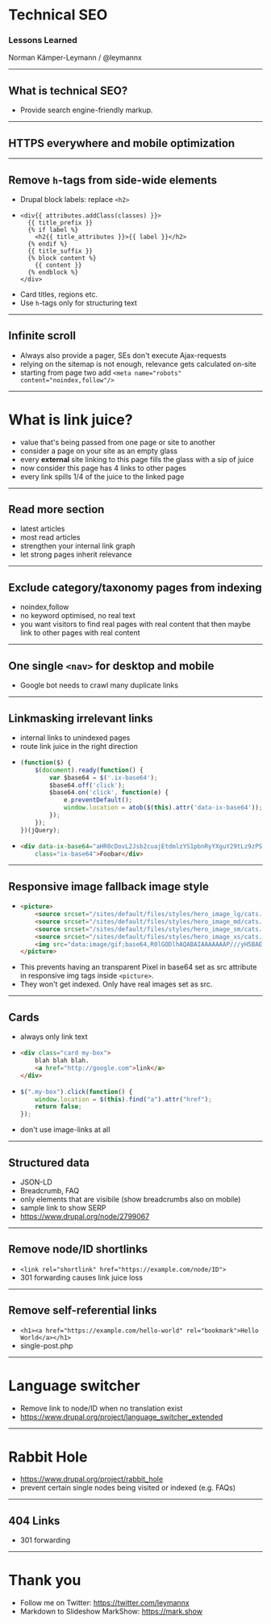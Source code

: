 <!-- .slide: data-background="#000000" -->

# Technical SEO 
### Lessons Learned

Norman Kämper-Leymann / @leymannx

---
<!-- .slide: data-background="#000000" -->

## What is technical SEO?

* Provide search engine-friendly markup. <!-- .element: class="fragment" data-fragment-index="1" -->

---
<!-- .slide: data-background="#000000" -->

## HTTPS everywhere and mobile optimization

---
<!-- .slide: data-background="#000000" -->

## Remove `h`-tags from side-wide elements 

* Drupal block labels: replace `<h2>` <!-- .element: class="fragment" data-fragment-index="1" -->
* <!-- .element: class="fragment" data-fragment-index="2" -->
  ```twig
  <div{{ attributes.addClass(classes) }}>
    {{ title_prefix }}
    {% if label %}
      <h2{{ title_attributes }}>{{ label }}</h2>
    {% endif %}
    {{ title_suffix }}
    {% block content %}
      {{ content }}
    {% endblock %}
  </div>
  ```
* Card titles, regions etc. <!-- .element: class="fragment" data-fragment-index="3" -->
* Use `h`-tags only for structuring text <!-- .element: class="fragment" data-fragment-index="4" -->

---
<!-- .slide: data-background="#000000" -->

## Infinite scroll 

* Always also provide a pager, SEs don't execute Ajax-requests <!-- .element: class="fragment" data-fragment-index="1" -->
* relying on the sitemap is not enough, relevance gets calculated on-site <!-- .element: class="fragment" data-fragment-index="2" -->
* starting from page two add `<meta name="robots" content="noindex,follow"/>` <!-- .element: class="fragment" data-fragment-index="3" -->

---
<!-- .slide: data-background="#000000" -->

# What is link juice?

* value that's being passed from one page or site to another <!-- .element: class="fragment" data-fragment-index="1" -->
* consider a page on your site as an empty glass <!-- .element: class="fragment" data-fragment-index="2" -->
* every **external** site linking to this page fills the glass with a sip of juice <!-- .element: class="fragment" data-fragment-index="3" -->
* now consider this page has 4 links to other pages <!-- .element: class="fragment" data-fragment-index="4" -->
* every link spills 1/4 of the juice to the linked page <!-- .element: class="fragment" data-fragment-index="5" -->

---
<!-- .slide: data-background="#000000" -->

## Read more section

* latest articles <!-- .element: class="fragment" data-fragment-index="1" -->
* most read articles <!-- .element: class="fragment" data-fragment-index="1" -->
* strengthen your internal link graph <!-- .element: class="fragment" data-fragment-index="2" -->
* let strong pages inherit relevance <!-- .element: class="fragment" data-fragment-index="2" -->

---
<!-- .slide: data-background="#000000" -->

## Exclude category/taxonomy pages from indexing

* noindex,follow <!-- .element: class="fragment" data-fragment-index="1" -->
* no keyword optimised, no real text <!-- .element: class="fragment" data-fragment-index="2" -->
* you want visitors to find real pages with real content that then maybe link to other pages with real content <!-- .element: class="fragment" data-fragment-index="1" -->

---
<!-- .slide: data-background="#000000" -->

## One single `<nav>` for desktop and mobile

* Google bot needs to crawl many duplicate links <!-- .element: class="fragment" data-fragment-index="1" -->

---
<!-- .slide: data-background="#000000" -->

## Linkmasking irrelevant links

* internal links to unindexed pages <!-- .element: class="fragment" data-fragment-index="1" -->
* route link juice in the right direction <!-- .element: class="fragment" data-fragment-index="2" -->
* <!-- .element: class="fragment" data-fragment-index="3" -->
  ```javascript
  (function($) {
      $(document).ready(function() {
          var $base64 = $('.ix-base64');
          $base64.off('click');
          $base64.on('click', function(e) {
              e.preventDefault();
              window.location = atob($(this).attr('data-ix-base64'));
          });
      });
  })(jQuery);
  ```
* <!-- .element: class="fragment" data-fragment-index="4" -->
  ```html
  <div data-ix-base64="aHR0cDovL2Jsb2cuajEtdmlzYS1pbnRyYXguY29tLz9zPSZjYXQ9Mjc="
      class="ix-base64">Foobar</div>
  ```

---
<!-- .slide: data-background="#000000" -->

## Responsive image fallback image style

* <!-- .element: class="fragment" data-fragment-index="1" -->
  ```html
  <picture>
      <source srcset="/sites/default/files/styles/hero_image_lg/cats.jpg?itok=wZfQREu3 1x" media="(min-width: 1024px)" type="image/jpeg">
      <source srcset="/sites/default/files/styles/hero_image_md/cats.jpg?itok=HydRt7uw 1x" media="(min-width: 620px)" type="image/jpeg">
      <source srcset="/sites/default/files/styles/hero_image_sm/cats.jpg?itok=gRkfE67k 1x" media="(min-width: 400px)" type="image/jpeg">
      <source srcset="/sites/default/files/styles/hero_image_xs/cats.jpg?itok=5rZSb561 1x" media="(min-width: 0px)" type="image/jpeg">
      <img src="data:image/gif;base64,R0lGODlhAQABAIAAAAAAAP///yH5BAEAAAAALAAAAAABAAEAAAIBRAA7" alt="Beautiful cats" title="Beautiful cats">  
  </picture>
  ```
* This prevents having an transparent Pixel in base64 set as src attribute in responsive img tags inside `<picture>`. <!-- .element: class="fragment" data-fragment-index="2" -->
* They won't get indexed. Only have real images set as src. <!-- .element: class="fragment" data-fragment-index="3" -->

---
<!-- .slide: data-background="#000000" -->

## Cards

* always only link text <!-- .element: class="fragment" data-fragment-index="1" -->
* <!-- .element: class="fragment" data-fragment-index="2" -->
  ```html
  <div class="card my-box">
      blah blah blah.
      <a href="http://google.com">link</a>
  </div>
  ```
* <!-- .element: class="fragment" data-fragment-index="3" -->
  ```javascript
  $(".my-box").click(function() {
      window.location = $(this).find("a").attr("href"); 
      return false;
  });
  ```
* don't use image-links at all <!-- .element: class="fragment" data-fragment-index="4" -->

---
<!-- .slide: data-background="#000000" -->

## Structured data

* JSON-LD <!-- .element: class="fragment" data-fragment-index="1" -->
* Breadcrumb, FAQ <!-- .element: class="fragment" data-fragment-index="2" -->
* only elements that are visibile (show breadcrumbs also on mobile) <!-- .element: class="fragment" data-fragment-index="4" -->
* sample link to show SERP <!-- .element: class="fragment" data-fragment-index="4" -->
* https://www.drupal.org/node/2799067 <!-- .element: class="fragment" data-fragment-index="5" -->

---
<!-- .slide: data-background="#000000" -->

## Remove node/ID shortlinks

* `<link rel="shortlink" href="https://example.com/node/ID">` <!-- .element: class="fragment" data-fragment-index="1" -->
* 301 forwarding causes link juice loss <!-- .element: class="fragment" data-fragment-index="2" -->

---
<!-- .slide: data-background="#000000" -->

## Remove self-referential links

* `<h1><a href="https://example.com/hello-world" rel="bookmark">Hello World</a></h1>` <!-- .element: class="fragment" data-fragment-index="1" -->
* single-post.php <!-- .element: class="fragment" data-fragment-index="2" -->

---
<!-- .slide: data-background="#000000" -->

# Language switcher

* Remove link to node/ID when no translation exist <!-- .element: class="fragment" data-fragment-index="1" -->
* https://www.drupal.org/project/language_switcher_extended <!-- .element: class="fragment" data-fragment-index="2" -->

---
<!-- .slide: data-background="#000000" -->

# Rabbit Hole

* https://www.drupal.org/project/rabbit_hole <!-- .element: class="fragment" data-fragment-index="1" -->
* prevent certain single nodes being visited or indexed (e.g. FAQs) <!-- .element: class="fragment" data-fragment-index="2" -->

---
<!-- .slide: data-background="#000000" -->

## 404 Links

* 301 forwarding <!-- .element: class="fragment" data-fragment-index="1" -->

---
<!-- .slide: data-background="#000000" -->

# Thank you

* Follow me on Twitter: https://twitter.com/leymannx
* Markdown to Slideshow MarkShow: https://mark.show
